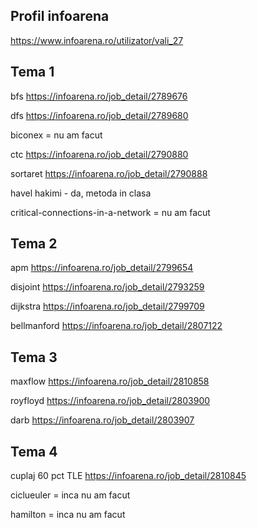 ## Profil infoarena

https://www.infoarena.ro/utilizator/vali_27

## Tema 1

bfs https://infoarena.ro/job_detail/2789676

dfs https://infoarena.ro/job_detail/2789680

biconex = nu am facut

ctc https://infoarena.ro/job_detail/2790880

sortaret https://infoarena.ro/job_detail/2790888

havel hakimi - da, metoda in clasa

critical-connections-in-a-network = nu am facut


## Tema 2

apm https://infoarena.ro/job_detail/2799654

disjoint https://infoarena.ro/job_detail/2793259

dijkstra https://infoarena.ro/job_detail/2799709

bellmanford https://infoarena.ro/job_detail/2807122


## Tema 3

maxflow https://infoarena.ro/job_detail/2810858

royfloyd https://infoarena.ro/job_detail/2803900

darb https://infoarena.ro/job_detail/2803907


## Tema 4

cuplaj 60 pct TLE https://infoarena.ro/job_detail/2810845

ciclueuler = inca nu am facut

hamilton = inca nu am facut

